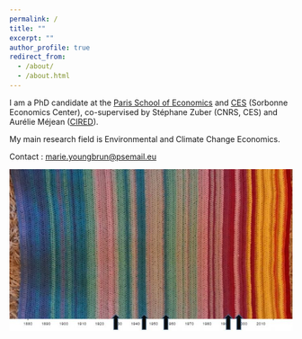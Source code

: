 ```yaml
---
permalink: /
title: ""
excerpt: ""
author_profile: true
redirect_from: 
  - /about/
  - /about.html
---
```


I am a PhD candidate at the [Paris School of Economics](https://www.parisschoolofeconomics.eu) and [CES](http://centredeconomiesorbonne.univ-paris1.fr/) (Sorbonne Economics Center), co-supervised by Stéphane Zuber (CNRS, CES) and Aurélie Méjean ([CIRED](http://www.centre-cired.fr/fr/)).

My main research field is Environmental and Climate Change Economics.


Contact : marie.youngbrun@psemail.eu


![](images/global_warming_blanket.jpg)

